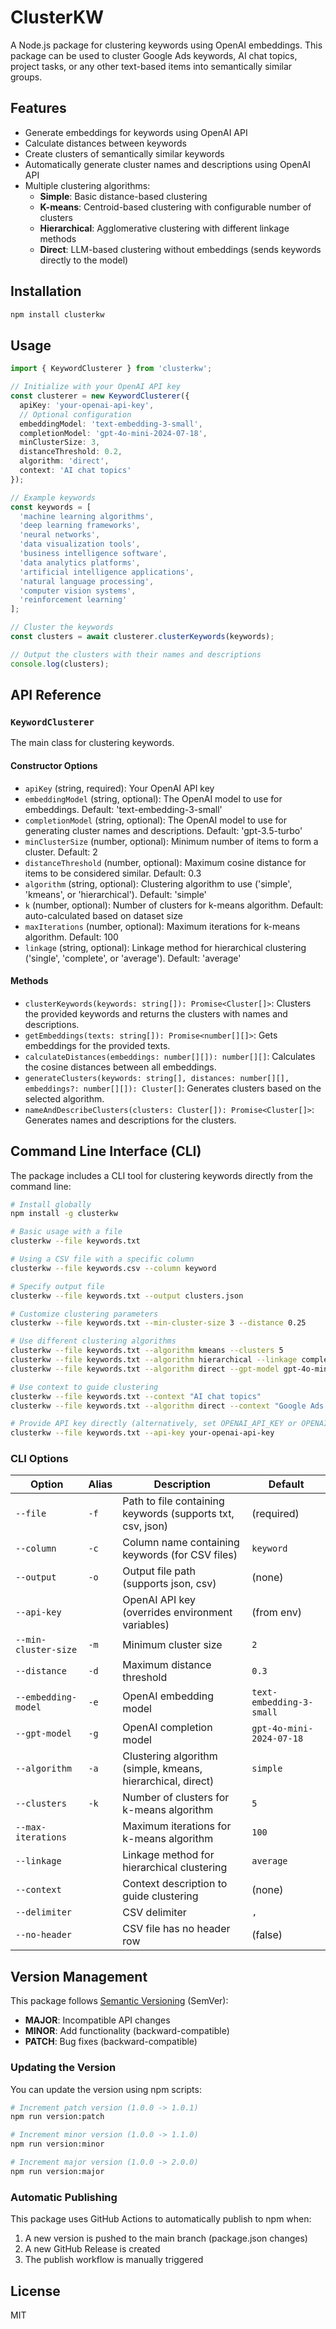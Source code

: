 # ClusterKW

A Node.js package for clustering keywords using OpenAI embeddings. This package can be used to cluster Google Ads keywords, AI chat topics, project tasks, or any other text-based items into semantically similar groups.

## Features

- Generate embeddings for keywords using OpenAI API
- Calculate distances between keywords
- Create clusters of semantically similar keywords
- Automatically generate cluster names and descriptions using OpenAI API
- Multiple clustering algorithms:
  - **Simple**: Basic distance-based clustering
  - **K-means**: Centroid-based clustering with configurable number of clusters
  - **Hierarchical**: Agglomerative clustering with different linkage methods
  - **Direct**: LLM-based clustering without embeddings (sends keywords directly to the model)

## Installation

```bash
npm install clusterkw
```

## Usage

```typescript
import { KeywordClusterer } from 'clusterkw';

// Initialize with your OpenAI API key
const clusterer = new KeywordClusterer({
  apiKey: 'your-openai-api-key',
  // Optional configuration
  embeddingModel: 'text-embedding-3-small',
  completionModel: 'gpt-4o-mini-2024-07-18',
  minClusterSize: 3,
  distanceThreshold: 0.2,
  algorithm: 'direct',
  context: 'AI chat topics'
});

// Example keywords
const keywords = [
  'machine learning algorithms',
  'deep learning frameworks',
  'neural networks',
  'data visualization tools',
  'business intelligence software',
  'data analytics platforms',
  'artificial intelligence applications',
  'natural language processing',
  'computer vision systems',
  'reinforcement learning'
];

// Cluster the keywords
const clusters = await clusterer.clusterKeywords(keywords);

// Output the clusters with their names and descriptions
console.log(clusters);
```

## API Reference

### `KeywordClusterer`

The main class for clustering keywords.

#### Constructor Options

- `apiKey` (string, required): Your OpenAI API key
- `embeddingModel` (string, optional): The OpenAI model to use for embeddings. Default: 'text-embedding-3-small'
- `completionModel` (string, optional): The OpenAI model to use for generating cluster names and descriptions. Default: 'gpt-3.5-turbo'
- `minClusterSize` (number, optional): Minimum number of items to form a cluster. Default: 2
- `distanceThreshold` (number, optional): Maximum cosine distance for items to be considered similar. Default: 0.3
- `algorithm` (string, optional): Clustering algorithm to use ('simple', 'kmeans', or 'hierarchical'). Default: 'simple'
- `k` (number, optional): Number of clusters for k-means algorithm. Default: auto-calculated based on dataset size
- `maxIterations` (number, optional): Maximum iterations for k-means algorithm. Default: 100
- `linkage` (string, optional): Linkage method for hierarchical clustering ('single', 'complete', or 'average'). Default: 'average'

#### Methods

- `clusterKeywords(keywords: string[]): Promise<Cluster[]>`: Clusters the provided keywords and returns the clusters with names and descriptions.
- `getEmbeddings(texts: string[]): Promise<number[][]>`: Gets embeddings for the provided texts.
- `calculateDistances(embeddings: number[][]): number[][]`: Calculates the cosine distances between all embeddings.
- `generateClusters(keywords: string[], distances: number[][], embeddings?: number[][]): Cluster[]`: Generates clusters based on the selected algorithm.
- `nameAndDescribeClusters(clusters: Cluster[]): Promise<Cluster[]>`: Generates names and descriptions for the clusters.

## Command Line Interface (CLI)

The package includes a CLI tool for clustering keywords directly from the command line:

```bash
# Install globally
npm install -g clusterkw

# Basic usage with a file
clusterkw --file keywords.txt

# Using a CSV file with a specific column
clusterkw --file keywords.csv --column keyword

# Specify output file
clusterkw --file keywords.txt --output clusters.json

# Customize clustering parameters
clusterkw --file keywords.txt --min-cluster-size 3 --distance 0.25

# Use different clustering algorithms
clusterkw --file keywords.txt --algorithm kmeans --clusters 5
clusterkw --file keywords.txt --algorithm hierarchical --linkage complete
clusterkw --file keywords.txt --algorithm direct --gpt-model gpt-4o-mini-2024-07-18

# Use context to guide clustering
clusterkw --file keywords.txt --context "AI chat topics"
clusterkw --file keywords.txt --algorithm direct --context "Google Ads keywords"

# Provide API key directly (alternatively, set OPENAI_API_KEY or OPENAI_KEY environment variable)
clusterkw --file keywords.txt --api-key your-openai-api-key
```

### CLI Options

| Option | Alias | Description | Default |
|--------|-------|-------------|---------|
| `--file` | `-f` | Path to file containing keywords (supports txt, csv, json) | (required) |
| `--column` | `-c` | Column name containing keywords (for CSV files) | `keyword` |
| `--output` | `-o` | Output file path (supports json, csv) | (none) |
| `--api-key` | | OpenAI API key (overrides environment variables) | (from env) |
| `--min-cluster-size` | `-m` | Minimum cluster size | `2` |
| `--distance` | `-d` | Maximum distance threshold | `0.3` |
| `--embedding-model` | `-e` | OpenAI embedding model | `text-embedding-3-small` |
| `--gpt-model` | `-g` | OpenAI completion model | `gpt-4o-mini-2024-07-18` |
| `--algorithm` | `-a` | Clustering algorithm (simple, kmeans, hierarchical, direct) | `simple` |
| `--clusters` | `-k` | Number of clusters for k-means algorithm | `5` |
| `--max-iterations` | | Maximum iterations for k-means algorithm | `100` |
| `--linkage` | | Linkage method for hierarchical clustering | `average` |
| `--context` | | Context description to guide clustering | (none) |
| `--delimiter` | | CSV delimiter | `,` |
| `--no-header` | | CSV file has no header row | (false) |

## Version Management

This package follows [Semantic Versioning](https://semver.org/) (SemVer):

- **MAJOR**: Incompatible API changes
- **MINOR**: Add functionality (backward-compatible)
- **PATCH**: Bug fixes (backward-compatible)

### Updating the Version

You can update the version using npm scripts:

```bash
# Increment patch version (1.0.0 -> 1.0.1)
npm run version:patch

# Increment minor version (1.0.0 -> 1.1.0)
npm run version:minor

# Increment major version (1.0.0 -> 2.0.0)
npm run version:major
```

### Automatic Publishing

This package uses GitHub Actions to automatically publish to npm when:

1. A new version is pushed to the main branch (package.json changes)
2. A new GitHub Release is created
3. The publish workflow is manually triggered

## License

MIT